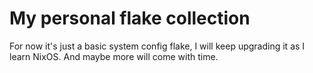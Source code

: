 # My personal flake collection 
For now it's just a basic system config flake, I will keep upgrading it as I learn NixOS.
And maybe more will come with time.
